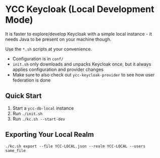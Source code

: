 # YCC Keycloak (Local Development Mode)

It is faster to explore/develop Keycloak with a simple local instance - it needs Java to be present on your machine though.

Use the `*.sh` scripts at your convenience.

- Configuration is in `conf/`
- `init.sh` only downloads and unpacks Keycloak once, but it always applies configuration and provider changes
- Make sure to also check out `ycc-keycloak-provider` to see how user federation is done

## Quick Start

1. Start a `ycc-db-local` instance
2. Run `./init.sh`
3. Run `./kc.sh --start-dev`

## Exporting Your Local Realm

`./kc.sh export --file YCC-LOCAL.json --realm YCC-LOCAL --users same_file`
